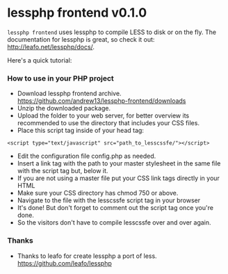 # lessphp frontend v0.1.0

`lessphp frontend` uses lessphp to compile LESS to disk or on the fly.
The documentation for lessphp is great, so check it out: <http://leafo.net/lessphp/docs/>.

Here's a quick tutorial:

### How to use in your PHP project
* Download lessphp frontend archive. https://github.com/andrew13/lessphp-frontend/downloads
* Unzip the downloaded package.
* Upload the folder to your web server, for better overview its recommended to use the directory that includes your CSS files.
* Place this script tag inside of your head tag:
```
<script type="text/javascript" src="path_to_lesscssfe/"></script>
```
* Edit the configuration file config.php as needed.
* Insert a link tag with the path to your master stylesheet in the same file with the script tag but, below it.
* If you are not using a master file put your CSS link tags directly in your HTML
* Make sure your CSS directory has chmod 750 or above.
* Navigate to the file with the lesscssfe script tag in your browser
* It's done! But don't forget to comment out the script tag once you're done.
* So the visitors don't have to compile lesscssfe over and over again.

### Thanks
* Thanks to leafo for create lessphp a port of less. https://github.com/leafo/lessphp
